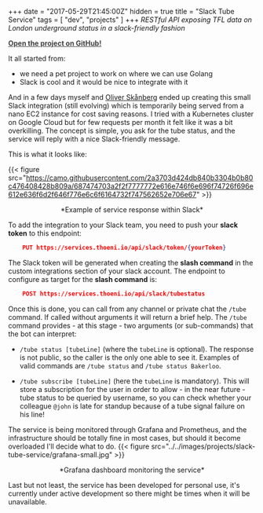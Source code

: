 +++
date = "2017-05-29T21:45:00Z"
hidden = true
title = "Slack Tube Service"
tags = [ "dev", "projects" ]
+++
*RESTful API exposing TFL data on London underground status in a slack-friendly fashion*

<a href="https://github.com/thoeni/slack-tube-service" title="Slack Tube Service Github" style="color: #404040;">
  <span class="fa-stack fa-lg">
    <i class="fa fa-circle fa-stack-2x"></i>
    <i class="fa fa-github fa-stack-1x fa-inverse"></i>
  </span>
  <b>Open the project on GitHub!</b>
</a>

It all started from:

- we need a pet project to work on where we can use Golang
- Slack is cool and it would be nice to integrate with it

And in a few days myself and [Oliver Skånberg](https://twitter.com/oskanberg) ended up creating this small Slack integration (still evolving) which is temporarily being served from a nano EC2 instance for cost saving reasons. I tried with a Kubernetes cluster on Google Cloud but for few requests per month it felt like it was a bit overkilling.
The concept is simple, you ask for the tube status, and the service will reply with a nice Slack-friendly message.

This is what it looks like:

{{< figure src="https://camo.githubusercontent.com/2a3703d424db840b3304b0b80c476408428b809a/687474703a2f2f7777772e616e746f6e696f74726f696e612e636f6d2f646f776e6c6f6164732f747562652e706e67" >}}
<center>*Example of service response within Slack*</center>

To add the integration to your Slack team, you need to push your **slack token** to this endpoint:
```json
    PUT https://services.thoeni.io/api/slack/token/{yourToken}
```
The Slack token will be generated when creating the **slash command** in the custom integrations section of your slack account.
The endpoint to configure as target for the **slash command** is:
```json
    POST https://services.thoeni.io/api/slack/tubestatus
```
Once this is done, you can call from any channel or private chat the `/tube` command. If called without arguments it will return a brief help.
The `/tube` command provides - at this stage - two arguments (or sub-commands) that the bot can interpret:

- `/tube status [tubeLine]` (where the `tubeLine` is optional). The response is not public, so the caller is the only one able to see it. Examples of valid commands are `/tube status` and `/tube status Bakerloo`.

- `/tube subscribe [tubeLine]` (here the `tubeLine` is mandatory). This will store a subscription for the user in order to allow - in the near future - tube status to be queried by username, so you can check whether your colleague `@john` is late for standup because of a tube signal failure on his line!

The service is being monitored through Grafana and Prometheus, and the infrastructure should be totally fine in most cases, but should it become overloaded I'll decide what to do.
{{< figure src="../../images/projects/slack-tube-service/grafana-small.jpg" >}}
<center>*Grafana dashboard monitoring the service*</center>

Last but not least, the service has been developed for personal use, it's currently under active development so there might be times when it will be unavailable.